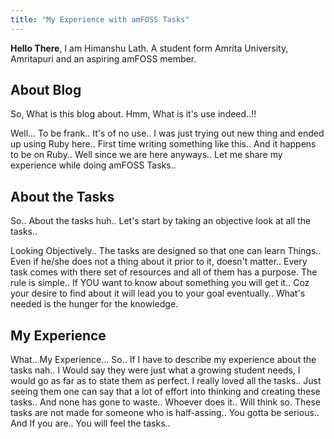```yaml
---
title: "My Experience with amFOSS Tasks"
---
```


**Hello There**, I am Himanshu Lath. A student form Amrita University, Amritapuri and an aspiring amFOSS member.

## About Blog

So, What is this blog about. Hmm, What is it's use indeed..!!

Well... To be frank.. It's of no use.. I was just trying out new thing and ended up using Ruby here.. First time writing something like this.. And it happens to be on Ruby.. Well since we are here anyways.. Let me share my experience while doing amFOSS Tasks..

## About the Tasks

So.. About the tasks huh.. Let's start by taking an objective look at all the tasks..

Looking Objectively.. The tasks are designed so that one can learn Things.. Even if he/she does not a thing about it prior to it, doesn't matter.. Every task comes with there set of resources and all of them has a purpose. The rule is simple.. If YOU want to know about something you will get it.. Coz your desire to find about it will lead you to your goal eventually.. What's needed is the hunger for the knowledge.

## My Experience

What.. My Experience... So.. If I have to describe my experience about the tasks nah.. I Would say they were just what a growing student needs, I would go as far as to state them as perfect. I really loved all the tasks.. Just seeing them one can say that a lot of effort into thinking and creating these tasks.. And none has gone to waste.. Whoever does it.. Will think so. These tasks are not made for someone who is half-assing.. You gotta be serious.. And If you are.. You will feel the tasks..
